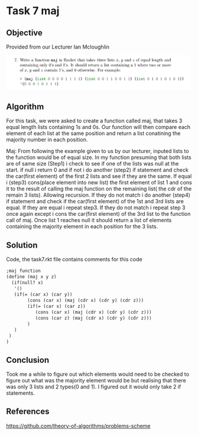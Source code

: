 # Task 7 maj

## Objective
Provided from our Lecturer Ian Mcloughlin

<p><img src="images/task7.png" width="500" length="300"></p>


## Algorithm

For this task, we were asked to create a function called maj, that takes 3 equal length lists containing 1s and 0s. Our function will then compare each element of each list at the same position and return a list conatining the majority number in each position.  

Maj:
From following the example given to us by our lecturer, inputed lists to the function would be of equal size. 
In my function presuming that both lists are of same size (Step1) i check to see if one of the lists was null at the start. if null i return 0 and if not i do another (step2) if statement and check the car(first element) of the first 2 lists and see if they are the same. If equal i (step3) cons(place element into new list) the first element of list 1 and cons it to the result of calling the maj function on the remaining list( the cdr of the remain 3 lists). Allowing recursion. If they do not match i do another (step4) if statement and check if the car(first element) of the 1st and 3rd lists are equal. If they are equal i repeat step3. If they do not match i repeat step 3 once again except i cons the car(first element) of the 3rd list to the function call of maj. 
Once list 1 reaches null it should return a list of elements containing the majority element in each position for the 3 lists.

## Solution

Code, the task7.rkt file contains comments for this code

```
;maj function
(define (maj x y z)
  (if(null? x)
   '()
   (if(= (car x) (car y))
        (cons (car x) (maj (cdr x) (cdr y) (cdr z)))
        (if(= (car x) (car z))
           (cons (car x) (maj (cdr x) (cdr y) (cdr z)))
           (cons (car z) (maj (cdr x) (cdr y) (cdr z)))
        )
   )
 )
)

```
## Conclusion

Took me a while to figure out which elements would need to be checked to figure out what was the majority element would be but realising that there was only 3 lists and 2 types(0 and 1). I figured out it would only take 2 if statements.


## References

https://github.com/theory-of-algorithms/problems-scheme
